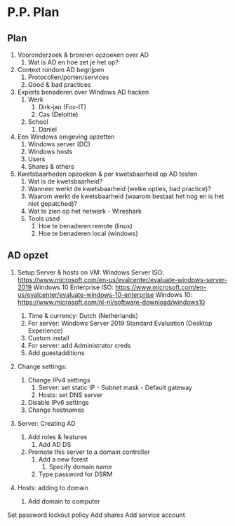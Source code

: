 # P.P. Plan
## Plan
1. Vooronderzoek & bronnen opzoeken over AD
	1. Wat is AD en hoe zet je het op?
2. Context rondom AD begrijpen
	1. Protocollen/porten/services
	2. Good & bad practices
3. Experts benaderen over Windows AD hacken
	1. Werk
		1. Dirk-jan (Fox-IT)
		2. Cas (Deloitte)
	2. School
		1. Daniel
4. Een Windows omgeving opzetten
	1. Windows server (DC)
	2. Windows hosts
	3. Users
	4. Shares & others
5. Kwetsbaarheden opzoeken & per kwetsbaarheid op AD testen
	1. Wat is de kwetsbaarheid?
	2. Wanneer werkt de kwetsbaarheid (welke opties, bad practice)?
	3. Waarom werkt de kwetsbaarheid (waarom bestaat het nog en is het niet gepatched)?
	4. Wat te zien op het netwerk - Wireshark
	5. Tools used
		1. Hoe te benaderen remote (linux)
		2. Hoe te benaderen local (windows)

## AD opzet
1. Setup Server & hosts on VM:
	Windows Server ISO: https://www.microsoft.com/en-us/evalcenter/evaluate-windows-server-2019
	Windows 10 Enterprise ISO: https://www.microsoft.com/en-us/evalcenter/evaluate-windows-10-enterprise
	Windows 10: https://www.microsoft.com/nl-nl/software-download/windows10
	1. Time & currency: Dutch (Netherlands)
	2. For server: Windows Server 2019 Standard Evaluation (Desktop Experience)
	3. Custom install
	4. For server: add Administrator creds
	5. Add guestadditions

2. Change settings:
	1. Change IPv4 settings
		1. Server: set static IP - Subnet mask - Default gateway
		2. Hosts: set DNS server
	2. Disable IPv6 settings
	3. Change hostnames

3. Server: Creating AD
	1. Add roles & features
		1. Add AD DS
	2. Promote this server to a domain controller
		1. Add a new forest
			1. Specify domain name
		2. Type password for DSRM

4. Hosts: adding to domain
	1. Add domain to computer

Set password lockout policy
Add shares
Add service account